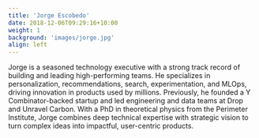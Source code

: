 ```yaml
---
title: 'Jorge Escobedo'
date: 2018-12-06T09:29:16+10:00
weight: 1
background: 'images/jorge.jpg'
align: left
---
```


Jorge is a seasoned technology executive with a strong track record of building and leading high-performing teams. He specializes in personalization, recommendations, search, experimentation, and MLOps, driving innovation in products used by millions. Previously, he founded a Y Combinator-backed startup and led engineering and data teams at Drop and Unravel Carbon. With a PhD in theoretical physics from the Perimeter Institute, Jorge combines deep technical expertise with strategic vision to turn complex ideas into impactful, user-centric products.